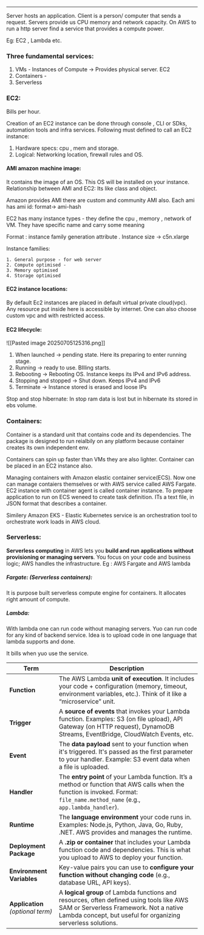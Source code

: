 
---

Server hosts an application. Client is a person/ computer that sends a request. Servers provide us CPU memory and network capacity. On AWS to run a http server find a service that provides a compute power. 

Eg: EC2 , Lambda etc.

### Three fundamental services:

1. VMs - Instances of Compute -> Provides physical server. EC2
2. Containers - 
3. Serverless

### EC2:

Bills per hour.

Creation of an EC2 instance can be done through console , CLI or SDks, automation tools and infra services.
Following must defined to call an EC2 instance:

1. Hardware specs: cpu , mem and storage.
2. Logical: Networking location, firewall rules and OS.

#### AMI amazon machine image:

It contains the image of an OS. This OS will be installed on your instance.
Relationship between AMI and EC2: Its like class and object.

Amazon provides AMI there are custom and community AMI also. Each ami has ami id:  format-> ami-hash

EC2 has many instance types - they define the cpu , memory , network of VM. They have specific name and carry some meaning 

Format : instance family generation   attribute .  Instance size -> c5n.xlarge

Instance families:

	1. General purpose - for web server 
	2. Compute optimised - 
	3. Memory optimised
	4. Storage optimised

#### EC2 instance locations:

By default Ec2 instances are placed in default virtual private cloud(vpc). Any resource put inside here is accessible by internet. One can also choose custom vpc and with restricted access.


#### EC2 lifecycle:

![[Pasted image 20250705125316.png]]


1. When launched -> pending state. Here its preparing to enter running stage.
2. Running -> ready to use. BIlling starts. 
3. Rebooting -> Rebooting OS. Instance keeps its IPv4 and IPv6 address.
4. Stopping and stopped -> Shut down. Keeps IPv4 and IPv6
5. Terminate -> Instance stored is erased and loose IPs

Stop and stop hibernate: In stop ram data is lost but in hibernate its stored in ebs volume.



### Containers:

Container is a standard unit that contains code and its dependencies. The package is designed to run reialbily on any platform because container creates its own independent env.

Containers can spin up faster than VMs they are also lighter. Container can be placed in an EC2 instance also. 

Managing containers with Amazon elastic container service(ECS). Now one can manage contaiers themselves or with AWS service called AWS Fargate. EC2 instance with container agent is called container instance. To prepare application to run on ECS weneed to create task definition. ITs a text file, in JSON format that describes a container.

Similery Amazon EKS - Elastic Kubernetes service is an orchestration tool to orchestrate work loads in AWS cloud. 

### Serverless:

**Serverless computing** in AWS lets you **build and run applications without provisioning or managing servers**. You focus on your code and business logic; AWS handles the infrastructure.
Eg : AWS Fargate and AWS lambda

##### Fargate: (Serverless containers):

It is purpose built serverless compute engine for containers. It allocates right amount of compute. 

##### Lambda:

With lambda one can run code without managing servers. Yuo can run code for any kind of backend service. Idea is to upload code in one language that lambda supports and done.

It bills when yuo use the service. 

| Term                              | Description                                                                                                                                                                                         |
| --------------------------------- | --------------------------------------------------------------------------------------------------------------------------------------------------------------------------------------------------- |
| **Function**                      | The AWS Lambda **unit of execution**. It includes your code + configuration (memory, timeout, environment variables, etc.). Think of it like a “microservice” unit.                                 |
| **Trigger**                       | A **source of events** that invokes your Lambda function. Examples: S3 (on file upload), API Gateway (on HTTP request), DynamoDB Streams, EventBridge, CloudWatch Events, etc.                      |
| **Event**                         | The **data payload** sent to your function when it's triggered. It's passed as the first parameter to your handler. Example: S3 event data when a file is uploaded.                                 |
| **Handler**                       | The **entry point** of your Lambda function. It’s a method or function that AWS calls when the function is invoked. Format: `file_name.method_name` (e.g., `app.lambda_handler`).                   |
| **Runtime**                       | The **language environment** your code runs in. Examples: Node.js, Python, Java, Go, Ruby, .NET. AWS provides and manages the runtime.                                                              |
| **Deployment Package**            | A **.zip or container** that includes your Lambda function code and dependencies. This is what you upload to AWS to deploy your function.                                                           |
| **Environment Variables**         | Key-value pairs you can use to **configure your function without changing code** (e.g., database URL, API keys).                                                                                    |
| **Application** _(optional term)_ | A **logical group** of Lambda functions and resources, often defined using tools like AWS SAM or Serverless Framework. Not a native Lambda concept, but useful for organizing serverless solutions. |

